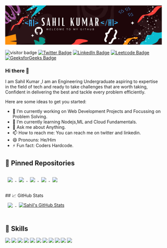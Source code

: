 ![Sahil's GitHub Banner](./assets/sahilkumar.png)

![visitor badge](https://visitor-badge.glitch.me/badge?page_id=sahilkr7m.visitor-badge)
[![Twitter Badge](https://img.shields.io/twitter/url?url=https%3A%2F%2Ftwitter.com%2F7Sahilkr
)](https://twitter.com/7Sahilkr)
[![LinkedIn Badge](https://img.shields.io/badge/LinkedIn-Profile-informational?style=flat&logo=linkedin&logoColor=white&color=0D76A8)](https://www.linkedin.com/in/sahil-kumar-010b13190/)
[![Leetcode Badge](https://img.shields.io/badge/Leetcode-Profile-informational?style=flat&logo=Leetcode&logoColor=white&color=black)](https://leetcode.com/sahilkumar7m/)
[![GeeksforGeeks Badge](https://img.shields.io/badge/GeeksforGeeks-Profile-informational?style=flat&logo=GeeksforGeeks&logoColor=white&color=black)](https://auth.geeksforgeeks.org/user/sahilkumar7m/profile)

### Hi there 👋

I am Sahil Kumar ,I am an Engineering Undergraduate aspiring to expertise in the field of tech and ready to take challenges that are worth taking, Confident in delivering the best and tackle every problem efficiently.


<!-- **sahilkr7m/sahilkr7m** is a ✨ _special_ ✨ repository because its `README.md` (this file) appears on your GitHub profile. -->

Here are some ideas to get you started:

- 🔭 I’m currently working on Web Development Projects and Focussing on Problem Solving.
- 🌱 I’m currently learning Nodejs,ML and Cloud Fundamentals.
- 💬 Ask me about Anything.
- 📫 How to reach me: You can reach me on twitter and linkedin.
- 😄 Pronouns: He/Him
- ⚡ Fun fact: Coders Hardcode.

## 📌 Pinned Repositories

<a href="https://github.com/sahilkr7m/Webscrappoi-NearbyPgs">
  <img align="center" style="margin:1rem 0.5rem" src="https://github-readme-stats.vercel.app/api/pin/?username=sahilkr7m&repo=Webscrappoi-NearbyPgs&title_color=ffffff&text_color=c9cacc&icon_color=4AB197&bg_color=1A2B34" />
</a>
<a href="https://github.com/sahilkr7m/To-do-List">
  <img align="center" style="margin:1rem 0.5rem" src="https://github-readme-stats.vercel.app/api/pin/?username=sahilkr7m&repo=To-do-List&title_color=ffffff&text_color=c9cacc&icon_color=4AB197&bg_color=1A2B34" />
</a>


<a href="https://github.com/sahilkr7m/vaahanGo-1">
  <img align="center" style="margin:1rem 0.5rem" src="https://github-readme-stats.vercel.app/api/pin/?username=sahilkr7m&repo=vaahanGo-1&title_color=ffffff&text_color=c9cacc&icon_color=4AB197&bg_color=1A2B34" />
</a>

<a href="https://github.com/sahilkr7m/Corona-Severity">
  <img align="center" style="margin:1rem 0.5rem" src="https://github-readme-stats.vercel.app/api/pin/?username=sahilkr7m&repo=Corona-Severity&title_color=ffffff&text_color=c9cacc&icon_color=4AB197&bg_color=1A2B34" />
</a>

<a href="https://github.com/sahilkr7m/UrlShortner">
  <img align="center" style="margin:1rem 0.5rem" src="https://github-readme-stats.vercel.app/api/pin/?username=sahilkr7m&repo=UrlShortner&title_color=ffffff&text_color=c9cacc&icon_color=4AB197&bg_color=1A2B34" />
</a>
<br>
<br>
## &#x1f4c8; GitHub Stats
<br>
<a href="https://github.com/sahilkr7m">
  <img align="center" style="margin:0.5rem" src="https://github-readme-stats.vercel.app/api/top-langs/?username=sahilkr7m&hide=html,css&title_color=ffffff&text_color=c9cacc&icon_color=4AB197&bg_color=1A2B34" />
</a>

<a href="https://github.com/sahilkr7m">
  <img align="center" style="margin:0.5rem" src="https://github-readme-stats.vercel.app/api?username=sahilkr7m&show_icons=true&line_height=27&count_private=true&title_color=ffffff&text_color=c9cacc&icon_color=4AB097&bg_color=1A2B34" alt="Sahil's GitHub Stats" />
</a>
<br>
<br>

## 💼 Skills

![](https://img.shields.io/badge/Code-JavaScript-informational?style=flat&logo=JavaScript&logoColor=white&color=4AB197)
![](https://img.shields.io/badge/Code-C++-informational?style=flat&logo=C++&logoColor=white&color=4AB197)
![](https://img.shields.io/badge/Code-MySQL-informational?style=flat&logo=MySQL&logoColor=white&color=4AB197)
![](https://img.shields.io/badge/Style-CSS-informational?style=flat&logo=css3&logoColor=white&color=4AB197)
![](https://img.shields.io/badge/Style-Bootstrap-informational?style=flat&logo=bootstrap3&logoColor=white&color=4AB197)
![](https://img.shields.io/badge/Tools-NPM-informational?style=flat&logo=npm&logoColor=white&color=4AB197)
![](https://img.shields.io/badge/Tools-AdobeXD-informational?style=flat&logo=Adobe-XD&logoColor=white&color=4AB197)
![](https://img.shields.io/badge/Tools-GitHub-informational?style=flat&logo=GitHub&logoColor=white&color=4AB197)
![](https://img.shields.io/badge/Tools-GitLab-informational?style=flat&logo=GitLab&logoColor=white&color=4AB197)
![](https://img.shields.io/badge/Tools-Bitbucket-informational?style=flat&logo=Bitbucket&logoColor=white&color=4AB197)
![](https://img.shields.io/badge/Tools-Postman-informational?style=flat&logo=Postman&logoColor=white&color=4AB197)
